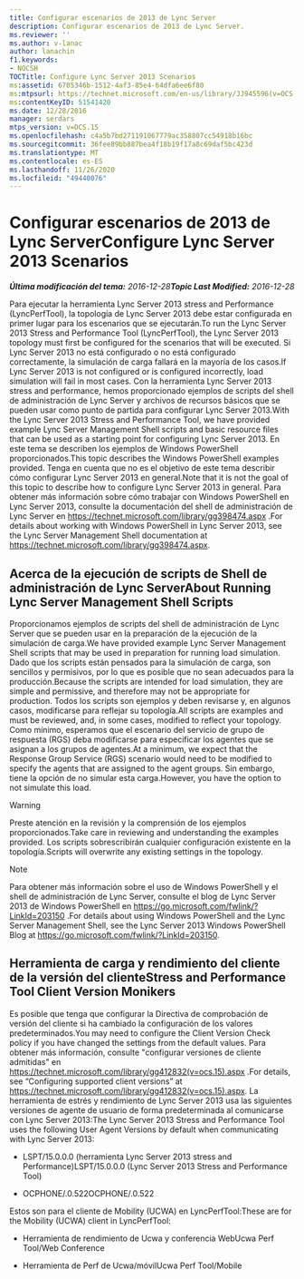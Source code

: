 ```yaml
---
title: Configurar escenarios de 2013 de Lync Server
description: Configurar escenarios de 2013 de Lync Server.
ms.reviewer: ''
ms.author: v-lanac
author: lanachin
f1.keywords:
- NOCSH
TOCTitle: Configure Lync Server 2013 Scenarios
ms:assetid: 6705346b-1512-4af3-85e4-64dfa6ee6f80
ms:mtpsurl: https://technet.microsoft.com/en-us/library/JJ945596(v=OCS.15)
ms:contentKeyID: 51541420
ms.date: 12/28/2016
manager: serdars
mtps_version: v=OCS.15
ms.openlocfilehash: c4a5b7bd271191067779ac358807cc54918b16bc
ms.sourcegitcommit: 36fee89bb887bea4f18b19f17a8c69daf5bc423d
ms.translationtype: MT
ms.contentlocale: es-ES
ms.lasthandoff: 11/26/2020
ms.locfileid: "49440076"
---
```

# <a name="configure-lync-server-2013-scenarios"></a><span data-ttu-id="3a7a3-103">Configurar escenarios de 2013 de Lync Server</span><span class="sxs-lookup"><span data-stu-id="3a7a3-103">Configure Lync Server 2013 Scenarios</span></span>

<div data-xmlns="http://www.w3.org/1999/xhtml">

<div class="topic" data-xmlns="http://www.w3.org/1999/xhtml" data-msxsl="urn:schemas-microsoft-com:xslt" data-cs="https://msdn.microsoft.com/">

<div data-asp="https://msdn2.microsoft.com/asp">



</div>

<div id="mainSection">

<div id="mainBody"><span data-ttu-id="3a7a3-104">

<span> </span></span><span class="sxs-lookup"><span data-stu-id="3a7a3-104">

<span> </span></span></span>

<span data-ttu-id="3a7a3-105">_**Última modificación del tema:** 2016-12-28_</span><span class="sxs-lookup"><span data-stu-id="3a7a3-105">_**Topic Last Modified:** 2016-12-28_</span></span>

<span data-ttu-id="3a7a3-106">Para ejecutar la herramienta Lync Server 2013 stress and Performance (LyncPerfTool), la topología de Lync Server 2013 debe estar configurada en primer lugar para los escenarios que se ejecutarán.</span><span class="sxs-lookup"><span data-stu-id="3a7a3-106">To run the Lync Server 2013 Stress and Performance Tool (LyncPerfTool), the Lync Server 2013 topology must first be configured for the scenarios that will be executed.</span></span> <span data-ttu-id="3a7a3-107">Si Lync Server 2013 no está configurado o no está configurado correctamente, la simulación de carga fallará en la mayoría de los casos.</span><span class="sxs-lookup"><span data-stu-id="3a7a3-107">If Lync Server 2013 is not configured or is configured incorrectly, load simulation will fail in most cases.</span></span> <span data-ttu-id="3a7a3-108">Con la herramienta Lync Server 2013 stress and performance, hemos proporcionado ejemplos de scripts del shell de administración de Lync Server y archivos de recursos básicos que se pueden usar como punto de partida para configurar Lync Server 2013.</span><span class="sxs-lookup"><span data-stu-id="3a7a3-108">With the Lync Server 2013 Stress and Performance Tool, we have provided example Lync Server Management Shell scripts and basic resource files that can be used as a starting point for configuring Lync Server 2013.</span></span> <span data-ttu-id="3a7a3-109">En este tema se describen los ejemplos de Windows PowerShell proporcionados.</span><span class="sxs-lookup"><span data-stu-id="3a7a3-109">This topic describes the Windows PowerShell examples provided.</span></span> <span data-ttu-id="3a7a3-110">Tenga en cuenta que no es el objetivo de este tema describir cómo configurar Lync Server 2013 en general.</span><span class="sxs-lookup"><span data-stu-id="3a7a3-110">Note that it is not the goal of this topic to describe how to configure Lync Server 2013 in general.</span></span> <span data-ttu-id="3a7a3-111">Para obtener más información sobre cómo trabajar con Windows PowerShell en Lync Server 2013, consulte la documentación del shell de administración de Lync Server en <https://technet.microsoft.com/library/gg398474.aspx> .</span><span class="sxs-lookup"><span data-stu-id="3a7a3-111">For details about working with Windows PowerShell in Lync Server 2013, see the Lync Server Management Shell documentation at <https://technet.microsoft.com/library/gg398474.aspx>.</span></span>

<div>

## <a name="about-running-lync-server-management-shell-scripts"></a><span data-ttu-id="3a7a3-112">Acerca de la ejecución de scripts de Shell de administración de Lync Server</span><span class="sxs-lookup"><span data-stu-id="3a7a3-112">About Running Lync Server Management Shell Scripts</span></span>

<span data-ttu-id="3a7a3-113">Proporcionamos ejemplos de scripts del shell de administración de Lync Server que se pueden usar en la preparación de la ejecución de la simulación de carga.</span><span class="sxs-lookup"><span data-stu-id="3a7a3-113">We have provided example Lync Server Management Shell scripts that may be used in preparation for running load simulation.</span></span> <span data-ttu-id="3a7a3-114">Dado que los scripts están pensados para la simulación de carga, son sencillos y permisivos, por lo que es posible que no sean adecuados para la producción.</span><span class="sxs-lookup"><span data-stu-id="3a7a3-114">Because the scripts are intended for load simulation, they are simple and permissive, and therefore may not be appropriate for production.</span></span> <span data-ttu-id="3a7a3-115">Todos los scripts son ejemplos y deben revisarse y, en algunos casos, modificarse para reflejar su topología.</span><span class="sxs-lookup"><span data-stu-id="3a7a3-115">All scripts are examples and must be reviewed, and, in some cases, modified to reflect your topology.</span></span> <span data-ttu-id="3a7a3-116">Como mínimo, esperamos que el escenario del servicio de grupo de respuesta (RGS) deba modificarse para especificar los agentes que se asignan a los grupos de agentes.</span><span class="sxs-lookup"><span data-stu-id="3a7a3-116">At a minimum, we expect that the Response Group Service (RGS) scenario would need to be modified to specify the agents that are assigned to the agent groups.</span></span> <span data-ttu-id="3a7a3-117">Sin embargo, tiene la opción de no simular esta carga.</span><span class="sxs-lookup"><span data-stu-id="3a7a3-117">However, you have the option to not simulate this load.</span></span>

<div>


> [!WARNING]  
> <span data-ttu-id="3a7a3-118">Preste atención en la revisión y la comprensión de los ejemplos proporcionados.</span><span class="sxs-lookup"><span data-stu-id="3a7a3-118">Take care in reviewing and understanding the examples provided.</span></span> <span data-ttu-id="3a7a3-119">Los scripts sobrescribirán cualquier configuración existente en la topología.</span><span class="sxs-lookup"><span data-stu-id="3a7a3-119">Scripts will overwrite any existing settings in the topology.</span></span>



</div>

<div>


> [!NOTE]  
> <span data-ttu-id="3a7a3-120">Para obtener más información sobre el uso de Windows PowerShell y el shell de administración de Lync Server, consulte el blog de Lync Server 2013 de Windows PowerShell en <A href="https://go.microsoft.com/fwlink/?linkid=203150">https://go.microsoft.com/fwlink/?LinkId=203150</A> .</span><span class="sxs-lookup"><span data-stu-id="3a7a3-120">For details about using Windows PowerShell and the Lync Server Management Shell, see the Lync Server 2013 Windows PowerShell Blog at <A href="https://go.microsoft.com/fwlink/?linkid=203150">https://go.microsoft.com/fwlink/?LinkId=203150</A>.</span></span>



</div>

</div>

<div>

## <a name="stress-and-performance-tool-client-version-monikers"></a><span data-ttu-id="3a7a3-121">Herramienta de carga y rendimiento del cliente de la versión del cliente</span><span class="sxs-lookup"><span data-stu-id="3a7a3-121">Stress and Performance Tool Client Version Monikers</span></span>

<span data-ttu-id="3a7a3-122">Es posible que tenga que configurar la Directiva de comprobación de versión del cliente si ha cambiado la configuración de los valores predeterminados.</span><span class="sxs-lookup"><span data-stu-id="3a7a3-122">You may need to configure the Client Version Check policy if you have changed the settings from the default values.</span></span> <span data-ttu-id="3a7a3-123">Para obtener más información, consulte "configurar versiones de cliente admitidas" en <https://technet.microsoft.com/library/gg412832(v=ocs.15).aspx> .</span><span class="sxs-lookup"><span data-stu-id="3a7a3-123">For details, see “Configuring supported client versions” at <https://technet.microsoft.com/library/gg412832(v=ocs.15).aspx>.</span></span> <span data-ttu-id="3a7a3-124">La herramienta de estrés y rendimiento de Lync Server 2013 usa las siguientes versiones de agente de usuario de forma predeterminada al comunicarse con Lync Server 2013:</span><span class="sxs-lookup"><span data-stu-id="3a7a3-124">The Lync Server 2013 Stress and Performance Tool uses the following User Agent Versions by default when communicating with Lync Server 2013:</span></span>

  - <span data-ttu-id="3a7a3-125">LSPT/15.0.0.0 (herramienta Lync Server 2013 stress and Performance)</span><span class="sxs-lookup"><span data-stu-id="3a7a3-125">LSPT/15.0.0.0 (Lync Server 2013 Stress and Performance Tool)</span></span>

  - <span data-ttu-id="3a7a3-126">OCPHONE/.0.522</span><span class="sxs-lookup"><span data-stu-id="3a7a3-126">OCPHONE/.0.522</span></span>

<span data-ttu-id="3a7a3-127">Estos son para el cliente de Mobility (UCWA) en LyncPerfTool:</span><span class="sxs-lookup"><span data-stu-id="3a7a3-127">These are for the Mobility (UCWA) client in LyncPerfTool:</span></span>

  - <span data-ttu-id="3a7a3-128">Herramienta de rendimiento de Ucwa y conferencia Web</span><span class="sxs-lookup"><span data-stu-id="3a7a3-128">Ucwa Perf Tool/Web Conference</span></span>

  - <span data-ttu-id="3a7a3-129">Herramienta de Perf de Ucwa/móvil</span><span class="sxs-lookup"><span data-stu-id="3a7a3-129">Ucwa Perf Tool/Mobile</span></span>

<span data-ttu-id="3a7a3-130"></div>

</div>

<span> </span>

</div>

</div>

</span><span class="sxs-lookup"><span data-stu-id="3a7a3-130"></div>

</div>

<span> </span>

</div>

</div>

</span></span></div>

